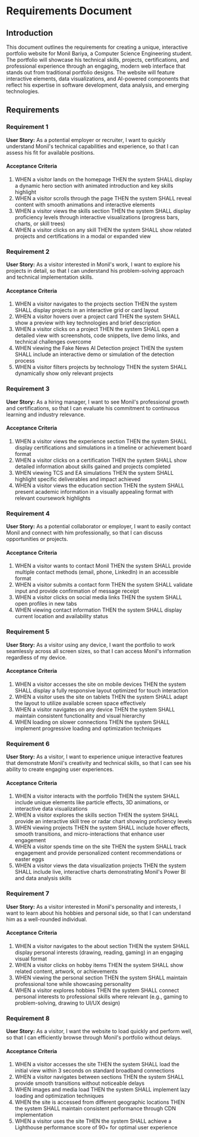 # Requirements Document

## Introduction

This document outlines the requirements for creating a unique, interactive portfolio website for Monil Bariya, a Computer Science Engineering student. The portfolio will showcase his technical skills, projects, certifications, and professional experience through an engaging, modern web interface that stands out from traditional portfolio designs. The website will feature interactive elements, data visualizations, and AI-powered components that reflect his expertise in software development, data analysis, and emerging technologies.

## Requirements

### Requirement 1

**User Story:** As a potential employer or recruiter, I want to quickly understand Monil's technical capabilities and experience, so that I can assess his fit for available positions.

#### Acceptance Criteria

1. WHEN a visitor lands on the homepage THEN the system SHALL display a dynamic hero section with animated introduction and key skills highlight
2. WHEN a visitor scrolls through the page THEN the system SHALL reveal content with smooth animations and interactive elements
3. WHEN a visitor views the skills section THEN the system SHALL display proficiency levels through interactive visualizations (progress bars, charts, or skill trees)
4. WHEN a visitor clicks on any skill THEN the system SHALL show related projects and certifications in a modal or expanded view

### Requirement 2

**User Story:** As a visitor interested in Monil's work, I want to explore his projects in detail, so that I can understand his problem-solving approach and technical implementation skills.

#### Acceptance Criteria

1. WHEN a visitor navigates to the projects section THEN the system SHALL display projects in an interactive grid or card layout
2. WHEN a visitor hovers over a project card THEN the system SHALL show a preview with key technologies and brief description
3. WHEN a visitor clicks on a project THEN the system SHALL open a detailed view with screenshots, code snippets, live demo links, and technical challenges overcome
4. WHEN viewing the Fake News AI Detection project THEN the system SHALL include an interactive demo or simulation of the detection process
5. WHEN a visitor filters projects by technology THEN the system SHALL dynamically show only relevant projects

### Requirement 3

**User Story:** As a hiring manager, I want to see Monil's professional growth and certifications, so that I can evaluate his commitment to continuous learning and industry relevance.

#### Acceptance Criteria

1. WHEN a visitor views the experience section THEN the system SHALL display certifications and simulations in a timeline or achievement board format
2. WHEN a visitor clicks on a certification THEN the system SHALL show detailed information about skills gained and projects completed
3. WHEN viewing TCS and EA simulations THEN the system SHALL highlight specific deliverables and impact achieved
4. WHEN a visitor views the education section THEN the system SHALL present academic information in a visually appealing format with relevant coursework highlights

### Requirement 4

**User Story:** As a potential collaborator or employer, I want to easily contact Monil and connect with him professionally, so that I can discuss opportunities or projects.

#### Acceptance Criteria

1. WHEN a visitor wants to contact Monil THEN the system SHALL provide multiple contact methods (email, phone, LinkedIn) in an accessible format
2. WHEN a visitor submits a contact form THEN the system SHALL validate input and provide confirmation of message receipt
3. WHEN a visitor clicks on social media links THEN the system SHALL open profiles in new tabs
4. WHEN viewing contact information THEN the system SHALL display current location and availability status

### Requirement 5

**User Story:** As a visitor using any device, I want the portfolio to work seamlessly across all screen sizes, so that I can access Monil's information regardless of my device.

#### Acceptance Criteria

1. WHEN a visitor accesses the site on mobile devices THEN the system SHALL display a fully responsive layout optimized for touch interaction
2. WHEN a visitor uses the site on tablets THEN the system SHALL adapt the layout to utilize available screen space effectively
3. WHEN a visitor navigates on any device THEN the system SHALL maintain consistent functionality and visual hierarchy
4. WHEN loading on slower connections THEN the system SHALL implement progressive loading and optimization techniques

### Requirement 6

**User Story:** As a visitor, I want to experience unique interactive features that demonstrate Monil's creativity and technical skills, so that I can see his ability to create engaging user experiences.

#### Acceptance Criteria

1. WHEN a visitor interacts with the portfolio THEN the system SHALL include unique elements like particle effects, 3D animations, or interactive data visualizations
2. WHEN a visitor explores the skills section THEN the system SHALL provide an interactive skill tree or radar chart showing proficiency levels
3. WHEN viewing projects THEN the system SHALL include hover effects, smooth transitions, and micro-interactions that enhance user engagement
4. WHEN a visitor spends time on the site THEN the system SHALL track engagement and provide personalized content recommendations or easter eggs
5. WHEN a visitor views the data visualization projects THEN the system SHALL include live, interactive charts demonstrating Monil's Power BI and data analysis skills

### Requirement 7

**User Story:** As a visitor interested in Monil's personality and interests, I want to learn about his hobbies and personal side, so that I can understand him as a well-rounded individual.

#### Acceptance Criteria

1. WHEN a visitor navigates to the about section THEN the system SHALL display personal interests (drawing, reading, gaming) in an engaging visual format
2. WHEN a visitor clicks on hobby items THEN the system SHALL show related content, artwork, or achievements
3. WHEN viewing the personal section THEN the system SHALL maintain professional tone while showcasing personality
4. WHEN a visitor explores hobbies THEN the system SHALL connect personal interests to professional skills where relevant (e.g., gaming to problem-solving, drawing to UI/UX design)

### Requirement 8

**User Story:** As a visitor, I want the website to load quickly and perform well, so that I can efficiently browse through Monil's portfolio without delays.

#### Acceptance Criteria

1. WHEN a visitor accesses the site THEN the system SHALL load the initial view within 3 seconds on standard broadband connections
2. WHEN a visitor navigates between sections THEN the system SHALL provide smooth transitions without noticeable delays
3. WHEN images and media load THEN the system SHALL implement lazy loading and optimization techniques
4. WHEN the site is accessed from different geographic locations THEN the system SHALL maintain consistent performance through CDN implementation
5. WHEN a visitor uses the site THEN the system SHALL achieve a Lighthouse performance score of 90+ for optimal user experience
